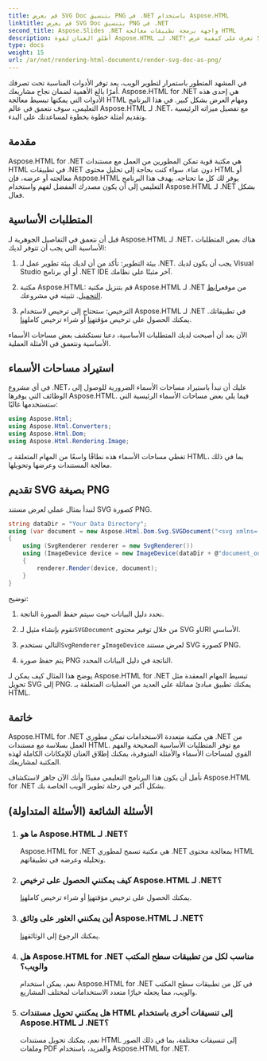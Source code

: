 ```yaml
---
title: قم بعرض SVG Doc بتنسيق PNG في .NET باستخدام Aspose.HTML
linktitle: قم بعرض SVG Doc بتنسيق PNG في .NET
second_title: Aspose.Slides .NET واجهة برمجة تطبيقات معالجة HTML
description: أطلق العنان لقوة Aspose.HTML لـ .NET! تعرف على كيفية عرض SVG Doc بصيغة PNG بسهولة. تعمق في الأمثلة والأسئلة الشائعة خطوة بخطوة. نبدأ الآن!
type: docs
weight: 15
url: /ar/net/rendering-html-documents/render-svg-doc-as-png/
---
```


في المشهد المتطور باستمرار لتطوير الويب، يعد توفر الأدوات المناسبة تحت تصرفك أمرًا بالغ الأهمية لضمان نجاح مشاريعك. Aspose.HTML for .NET هي إحدى هذه الأدوات التي يمكنها تبسيط معالجة HTML ومهام العرض بشكل كبير. في هذا البرنامج التعليمي، سوف نتعمق في عالم Aspose.HTML لـ .NET، مع تفصيل ميزاته الرئيسية وتقديم أمثلة خطوة بخطوة لمساعدتك على البدء.

## مقدمة

Aspose.HTML for .NET هي مكتبة قوية تمكن المطورين من العمل مع مستندات HTML في تطبيقات .NET دون عناء. سواء كنت بحاجة إلى تحليل محتوى HTML أو معالجته أو عرضه، فإن Aspose.HTML يوفر لك كل ما تحتاجه. يهدف هذا البرنامج التعليمي إلى أن يكون مصدرك المفضل لفهم واستخدام Aspose.HTML لـ .NET بشكل فعال.

## المتطلبات الأساسية

قبل أن نتعمق في التفاصيل الجوهرية لـ Aspose.HTML لـ .NET، هناك بعض المتطلبات الأساسية التي يجب أن تتوفر لديك:

1. بيئة التطوير: تأكد من أن لديك بيئة تطوير عمل لـ .NET. يجب أن يكون لديك Visual Studio أو أي برنامج .NET IDE آخر مثبتًا على نظامك.

2.  مكتبة Aspose.HTML: قم بتنزيل مكتبة Aspose.HTML لـ .NET من موقع[رابط التحميل](https://releases.aspose.com/html/net/). تثبيته في مشروعك.

3.  الترخيص: ستحتاج إلى ترخيص لاستخدام Aspose.HTML لـ .NET في تطبيقاتك. يمكنك الحصول على ترخيص مؤقت[هنا](https://purchase.aspose.com/temporary-license/) أو شراء ترخيص كامل[هنا](https://purchase.aspose.com/buy).

الآن بعد أن أصبحت لديك المتطلبات الأساسية، دعنا نستكشف بعض مساحات الأسماء الأساسية ونتعمق في الأمثلة العملية.

## استيراد مساحات الأسماء

في أي مشروع .NET، عليك أن تبدأ باستيراد مساحات الأسماء الضرورية للوصول إلى الوظائف التي يوفرها Aspose.HTML. فيما يلي بعض مساحات الأسماء الرئيسية التي ستستخدمها غالبًا:

```csharp
using Aspose.Html;
using Aspose.Html.Converters;
using Aspose.Html.Dom;
using Aspose.Html.Rendering.Image;
```

تغطي مساحات الأسماء هذه نطاقًا واسعًا من المهام المتعلقة بـ HTML، بما في ذلك معالجة المستندات وعرضها وتحويلها.

## تقديم SVG بصيغة PNG

لنبدأ بمثال عملي لعرض مستند SVG كصورة PNG.

```csharp
string dataDir = "Your Data Directory";
using (var document = new Aspose.Html.Dom.Svg.SVGDocument("<svg xmlns='http://www.w3.org/2000/svg'><circle cx='50' cy='50' r='40'/></svg>"، @"c:\work\"))
{
    using (SvgRenderer renderer = new SvgRenderer())
    using (ImageDevice device = new ImageDevice(dataDir + @"document_out.png"))
    {
        renderer.Render(device, document);
    }
}
```

توضيح:

1. نحدد دليل البيانات حيث سيتم حفظ الصورة الناتجة.

2.  نقوم بإنشاء مثيل لـ`SVGDocument` من خلال توفير محتوى SVG وURI الأساسي.

3.  التالي نستخدم`SvgRenderer` و`ImageDevice` لعرض مستند SVG كصورة PNG.

4. يتم حفظ صورة PNG الناتجة في دليل البيانات المحدد.

يوضح هذا المثال كيف يمكن لـ Aspose.HTML for .NET تبسيط المهام المعقدة مثل تحويل SVG إلى PNG. يمكنك تطبيق مبادئ مماثلة على العديد من العمليات المتعلقة بـ HTML.

## خاتمة

Aspose.HTML for .NET هي مكتبة متعددة الاستخدامات تمكن مطوري .NET من العمل بسلاسة مع مستندات HTML. مع توفر المتطلبات الأساسية الصحيحة والفهم القوي لمساحات الأسماء والأمثلة المتوفرة، يمكنك إطلاق العنان للإمكانات الكاملة لهذه المكتبة لمشاريعك.

نأمل أن يكون هذا البرنامج التعليمي مفيدًا وأنك الآن جاهز لاستكشاف Aspose.HTML for .NET بشكل أكبر في رحلة تطوير الويب الخاصة بك.

## الأسئلة الشائعة (الأسئلة المتداولة)

1. ### ما هو Aspose.HTML لـ .NET؟
   Aspose.HTML for .NET هي مكتبة تسمح لمطوري .NET بمعالجة محتوى HTML وتحليله وعرضه في تطبيقاتهم.

2. ### كيف يمكنني الحصول على ترخيص Aspose.HTML لـ .NET؟
    يمكنك الحصول على ترخيص مؤقت[هنا](https://purchase.aspose.com/temporary-license/) أو شراء ترخيص كامل[هنا](https://purchase.aspose.com/buy).

3. ### أين يمكنني العثور على وثائق Aspose.HTML لـ .NET؟
    يمكنك الرجوع إلى الوثائق[هنا](https://reference.aspose.com/html/net/).

4. ### هل Aspose.HTML for .NET مناسب لكل من تطبيقات سطح المكتب والويب؟
   نعم، يمكن استخدام Aspose.HTML for .NET في كل من تطبيقات سطح المكتب والويب، مما يجعله خيارًا متعدد الاستخدامات لمختلف المشاريع.

5. ### هل يمكنني تحويل مستندات HTML إلى تنسيقات أخرى باستخدام Aspose.HTML لـ .NET؟
   نعم، يمكنك تحويل مستندات HTML إلى تنسيقات مختلفة، بما في ذلك الصور وملفات PDF والمزيد، باستخدام Aspose.HTML for .NET.

